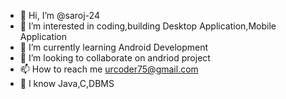 - 👋 Hi, I’m @saroj-24
- 👀 I’m interested in coding,building Desktop Application,Mobile Application
- 🌱 I’m currently learning Android Development
- 💞️ I’m looking to collaborate on andriod project
- 📫 How to reach me urcoder75@gmail.com
- 🌱 I know Java,C,DBMS

<!---
saroj-24/saroj-24 is a ✨ special ✨ repository because its `README.md` (this file) appears on your GitHub profile.
You can click the Preview link to take a look at your changes.
--->
